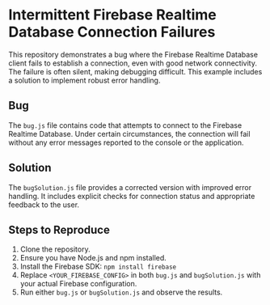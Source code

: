 # Intermittent Firebase Realtime Database Connection Failures

This repository demonstrates a bug where the Firebase Realtime Database client fails to establish a connection, even with good network connectivity.  The failure is often silent, making debugging difficult.  This example includes a solution to implement robust error handling.

## Bug
The `bug.js` file contains code that attempts to connect to the Firebase Realtime Database.  Under certain circumstances, the connection will fail without any error messages reported to the console or the application.

## Solution
The `bugSolution.js` file provides a corrected version with improved error handling.  It includes explicit checks for connection status and appropriate feedback to the user.

## Steps to Reproduce
1. Clone the repository.
2. Ensure you have Node.js and npm installed.
3. Install the Firebase SDK: `npm install firebase`
4. Replace `<YOUR_FIREBASE_CONFIG>` in both `bug.js` and `bugSolution.js` with your actual Firebase configuration.
5. Run either `bug.js` or `bugSolution.js` and observe the results.